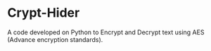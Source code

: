 # Crypt-Hider
A code developed on Python to Encrypt and Decrypt text using AES (Advance encryption standards).
